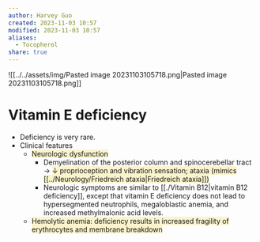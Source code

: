 ```yaml
---
author: Harvey Guo
created: 2023-11-03 10:57
modified: 2023-11-03 10:57
aliases:
  - Tocopherol
share: true
---
```

![[../../assets/img/Pasted image 20231103105718.png|Pasted image 20231103105718.png]]
# Vitamin E deficiency
- Deficiency is very rare.
- Clinical features
	- <span style="background:rgba(240, 200, 0, 0.2)">Neurologic dysfunction</span>
		- Demyelination of the posterior column and spinocerebellar tract → <span style="background:rgba(240, 200, 0, 0.2)">↓ proprioception and vibration sensation; ataxia (mimics [[../Neurology/Friedreich ataxia|Friedreich ataxia]])</span>
		- Neurologic symptoms are similar to [[./Vitamin B12|vitamin B12 deficiency]], except that vitamin E deficiency does not lead to hypersegmented neutrophils, megaloblastic anemia, and increased methylmalonic acid levels. 
	- <span style="background:rgba(240, 200, 0, 0.2)">Hemolytic anemia: deficiency results in increased fragility of erythrocytes and membrane breakdown</span>